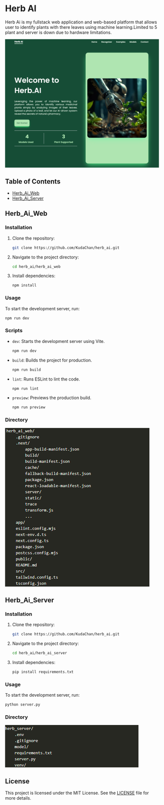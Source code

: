 # Herb AI

Herb Ai is my fullstack web application and web-based platform that allows user to identify plants with there leaves using machine learning.Limited to 5 plant and server is down due to hardware limitations.

![Screenshots](https://github.com/KudaChan/herb_ai/blob/main/herb_ai.png)

## Table of Contents

- [Herb_Ai_Web](#herb_ai_web)
- [Herb_Ai_Server](#herb_ai_server)

## Herb_Ai_Web

### Installation

1. Clone the repository:

    ```sh
    git clone https://github.com/KudaChan/herb_ai.git
    ```

2. Navigate to the project directory:

    ```sh
    cd herb_ai/herb_ai_web
    ```

3. Install dependencies:

    ```sh
    npm install
    ```

### Usage

To start the development server, run:

```sh
npm run dev
```

### Scripts

- `dev`: Starts the development server using Vite.

    ```sh
    npm run dev
    ```

- `build`: Builds the project for production.

    ```sh
    npm run build
    ```

- `lint`: Runs ESLint to lint the code.

    ```sh
    npm run lint
    ```

- `preview`: Previews the production build.

    ```sh
    npm run preview
    ```

### Directory

  ![Screenshot](https://github.com/KudaChan/herb_ai/blob/main/herb_ai_web.png)

## Herb_Ai_Server

### Installation

1. Clone the repository:

    ```sh
    git clone https://github.com/KudaChan/herb_ai.git
    ```

2. Navigate to the project directory:

    ```sh
    cd herb_ai/herb_ai_server
    ```

3. Install dependencies:

    ```sh
    pip install requirements.txt

### Usage

To start the development server, run:

```sh
python server.py
```

### Directory

  ![Screenshot](https://github.com/KudaChan/herb_ai/blob/main/herb_ai_server.png)

## License

This project is licensed under the MIT License. See the [LICENSE](LICENSE) file for more details.
